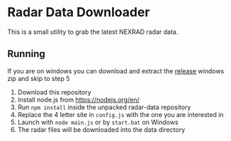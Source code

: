 # Radar Data Downloader
This is a small utility to grab the latest NEXRAD radar data.

## Running
If you are on windows you can download and extract the [release](https://github.com/JordanSchlick/radar-data/releases/latest) windows zip and skip to step 5  
1. Download this repository
2. Install node.js from https://nodejs.org/en/
3. Run `npm install` inside the unpacked radar-data repository
4. Replace the 4 letter site in `config.js` with the one you are interested in
5. Launch with `node main.js` or by `start.bat` on Windows
6. The radar files will be downloaded into the data directory